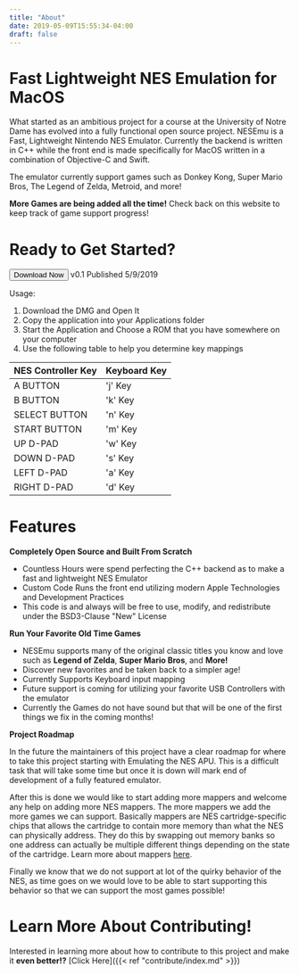 ```yaml
---
title: "About"
date: 2019-05-09T15:55:34-04:00
draft: false
---
```


# Fast Lightweight NES Emulation for MacOS

What started as an ambitious project for a course at the University of Notre Dame has evolved into a fully functional open source project. NESEmu is a Fast, Lightweight Nintendo NES Emulator. Currently the backend is written in C++ while the front end is made specifically for MacOS written in a combination of Objective-C and Swift.

The emulator currently support games such as Donkey Kong, Super Mario Bros, The Legend of Zelda, Metroid, and more!

**More Games are being added all the time!** Check back on this website to keep track of game support progress!

# Ready to Get Started?

<button type="button" class="button" onclick="window.location.href = 'https://github.com';">Download Now</button> v0.1 Published 5/9/2019

Usage:

1.	Download the DMG and Open It
2. 	Copy the application into your Applications folder
3. 	Start the Application and Choose a ROM that you have somewhere on your computer
4. 	Use the following table to help you determine key mappings

| NES Controller Key | Keyboard Key |
|--------------------|--------------|
| A BUTTON           | 'j' Key      |
| B BUTTON           | 'k' Key      |
| SELECT BUTTON      | 'n' Key      |
| START BUTTON       | 'm' Key      |
| UP D-PAD           | 'w' Key      |
| DOWN D-PAD         | 's' Key      |
| LEFT D-PAD         | 'a' Key      |
| RIGHT D-PAD        | 'd' Key      |

# Features

**Completely Open Source and Built From Scratch**


*	Countless Hours were spend perfecting the C++ backend as to make a fast and lightweight NES Emulator
*	Custom Code Runs the front end utilizing modern Apple Technologies and Development Practices
*	This code is and always will be free to use, modify, and redistribute under the BSD3-Clause "New" License

**Run Your Favorite Old Time Games**

*	NESEmu supports many of the original classic titles you know and love such as **Legend of Zelda**, **Super Mario Bros**, and **More!**
*	Discover new favorites and be taken back to a simpler age!
*	Currently Supports Keyboard input mapping
*	Future support is coming for utilizing your favorite USB Controllers with the emulator
*	Currently the Games do not have sound but that will be one of the first things we fix in the coming months!

**Project Roadmap**

In the future the maintainers of this project have a clear roadmap for where to take this project starting with Emulating the NES APU. This is a difficult task that will take some time but once it is down will mark end of development of a fully featured emulator.

After this is done we would like to start adding more mappers and welcome any help on adding more NES mappers. The more mappers we add the more games we can support. Basically mappers are NES cartridge-specific chips that allows the cartridge to contain more memory than what the NES can physically address. They do this by swapping out memory banks so one address can actually be multiple different things depending on the state of the cartridge. Learn more about mappers [here](http://wiki.nesdev.com/w/index.php/Mapper).

Finally we know that we do not support at lot of the quirky behavior of the NES, as time goes on we would love to be able to start supporting this behavior so that we can support the most games possible!

# Learn More About Contributing!

Interested in learning more about how to contribute to this project and make it **even better!?**
[Click Here]({{< ref "contribute/index.md" >}})
